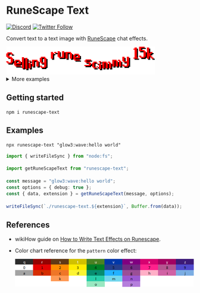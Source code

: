 # RuneScape Text

[![Discord](https://discord.com/api/guilds/258167954913361930/embed.png)](https://discord.gg/WjEFnzC) [![Twitter Follow](https://img.shields.io/twitter/follow/peterthehan.svg?style=social)](https://twitter.com/peterthehan)

Convert text to a text image with [RuneScape](https://www.runescape.com/) chat effects.

<div>
  <img
    src="https://raw.githubusercontent.com/peterthehan/runescape-text/master/assets/glow1_wave_selling_rune_scimmy_15k.gif"
    title="Selling rune scimmy 15k"
    alt="Selling rune scimmy 15k"
  />
</div>

<details>
  <summary>More examples</summary>

  <div>
    <img
      src="https://raw.githubusercontent.com/peterthehan/runescape-text/master/assets/92_is_half_of_99.png"
      title="92 is half of 99"
      alt="92 is half of 99"
    />
  </div>

  <div>
    <img
      src="https://raw.githubusercontent.com/peterthehan/runescape-text/master/assets/flash1_scroll_free_armor_trimming.gif"
      title="Free armor trimming!"
      alt="Free armor trimming!"
    />
  </div>

  <div>
    <img
      src="https://raw.githubusercontent.com/peterthehan/runescape-text/master/assets/patternkdomph_shake_fun_things_are_fun.gif"
      title="Fun things are fun."
      alt="Fun things are fun."
    />
  </div>

  <div>
    <img
      src="https://raw.githubusercontent.com/peterthehan/runescape-text/master/assets/rainbow_the_quick_brown_fox_jumps_over_the_lazy_dog.gif"
      title="The quick brown fox jumps over the lazy dog"
      alt="The quick brown fox jumps over the lazy dog"
    />
  </div>

  <div>
    <img
      src="https://raw.githubusercontent.com/peterthehan/runescape-text/master/assets/flash3_slide_lorem_ipsum.gif"
      title="Lorem ipsum"
      alt="Lorem ipsum"
    />
  </div>
</details>

## Getting started

```
npm i runescape-text
```

## Examples

```
npx runescape-text "glow3:wave:hello world"
```

```ts
import { writeFileSync } from "node:fs";

import getRuneScapeText from "runescape-text";

const message = "glow3:wave:hello world";
const options = { debug: true };
const { data, extension } = getRuneScapeText(message, options);

writeFileSync(`./runescape-text.${extension}`, Buffer.from(data));
```

## References

- wikiHow guide on [How to Write Text Effects on Runescape](https://www.wikihow.com/Write-Text-Effects-on-Runescape).
- Color chart reference for the `pattern` color effect:

  <div>
    <img
      src="https://raw.githubusercontent.com/peterthehan/runescape-text/master/assets/ColourChart.png"
      title="Pattern color chart"
      alt="Pattern color chart"
    />
  </div>
